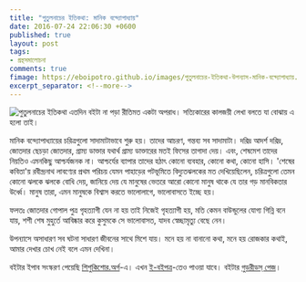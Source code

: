 ```yaml
---
title: "পুতুলনাচের ইতিকথা: মানিক বন্দ্যোপাধ্যায়"
date: 2016-07-24 22:06:30 +0600
published: true
layout: post
tags:
- গ্রন্থসমালোচনা
comments: true
fimage: https://eboipotro.github.io/images/পুতুলনাচের-ইতিকথা-উপন্যাস-মানিক-বন্দ্যোপাধ্যায়.jpeg
excerpt_separator: <!--more-->
---
```

![পুতুলনাচের ইতিকথা]({{page.fimage}}) এতদিন বইটা না পড়া রীতিমত একটা অপরাধ। সত্যিকারের কালজয়ী লেখা বলতে যা বোঝায় এ হলো তাই।

মানিক বন্দ্যোপাধ্যায়ের চরিত্রগুলো সাদামাটাভাবে শুরু হয়। তাদের আচরণ, গন্তব্য সব সাদামাটা। দরিদ্র আদর্শ দরিদ্র, জোতদার ছেচড়া জোতদার, গ্রাম্য ডাক্তার যথার্থ গ্রাম্য ডাক্তারের মতই ফিসের তাগাদা দেয়। এবং,  শেষমেশ তাদের নিয়তিও এমনকিছু আশ্চর্যজনক না। আশ্চর্যের ব্যাপার তাদের হঠাৎ কোনো ব্যবহার, কোনো কথা, কোনো হাসি। 'শেষের কবিতা'য় রবীন্দ্রনাথ লাবণ্যের প্রথম পরিচয় যেমন পাহাড়ের পটভূমিতে বিদ্যুতঝলকের মত দেখিয়েছিলেন, চরিত্রগুলো তেমন কোনো ঝলকে ঝলকে বোধি দেয়, জানিয়ে দেয় যে মানুষের ভেতরে আরো কোনো মানুষ থাকে যে তার গড় মানবিকতার উর্ধ্বে। মানুষ তারা, এমন মানুষকে বিশ্বাস করতে ভালোলাগে, ভালোবাসতে ইচ্ছে হয়।
<!--more-->

ফলতঃ জোতদার গোপাল পুত্র গৃহত্যাগী যেন না হয় তাই নিজেই গৃহত্যাগী হয়, মতি কেমন বাউন্ডুলের যোগ্য গিন্নি বনে যায়, শশী শেষ মুহুর্তে আবিষ্কার করে কুসুমকে সে ভালোবাসত, যাদব স্বেচ্ছামৃত্যু বেছে নেন।

উপন্যাসে অসাধারণ সব ঘটনা সাধারণ জীবনের সাথে মিশে যায়। মনে হয় না বানানো কথা, মনে হয় রোজকার কথাই, আমার দেখার চোখ নেই বলে এমন দেখিনা।

বইটার ইপাব সংস্করণ পেয়েছি [শিশুকিশোর.অর্গ](http://www.shishukishor.org)-এ। এখন [ই-বইপত্র](https://eboipotro.github.io)-তেও পাওয়া যাবে। বইটার [গুডরীডস্ পেজ](https://www.goodreads.com/book/show/30349715)।
